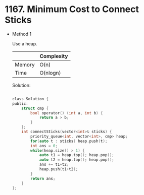 # 1167. Minimum Cost to Connect Sticks 
- Method 1

    Use a heap.

    | |   Complexity  |
    | ----------- | ----------- | 
    |  Memory     | O(n) | 
    |      Time       |  O(nlogn) | 


    Solution:

    ``` h

    class Solution {
    public:
        struct cmp {
            bool operator() (int a, int b) {
                return a > b;
            }
        };
        int connectSticks(vector<int>& sticks) {
            priority_queue<int, vector<int>, cmp> heap;
            for(auto t : sticks) heap.push(t);
            int ans = 0;
            while(heap.size() > 1) {
                auto t1 = heap.top(); heap.pop();
                auto t2 = heap.top(); heap.pop();
                ans += t1+t2;
                heap.push(t1+t2);
            }
            return ans;
        }
    };

    ```

<!-- - Method 2

    This is another method.

    | |   Complexity  |
    | ----------- | ----------- | 
    |  Memory     | O(n) | 
    |      Time       |  O(n) | 


    Solution:

    ``` h



    ```

- Additional Knowledge:
       
    Here are some additional knowledge.



<br> -->